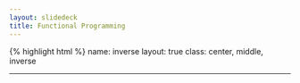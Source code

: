 ```yaml
---
layout: slidedeck
title: Functional Programming
---
```


{% highlight html %}
name: inverse
layout: true
class: center, middle, inverse

---
